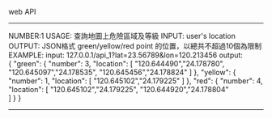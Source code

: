 web API 

------------------------------------------------------------

NUMBER:1
USAGE:
	查詢地圖上危險區域及等級
INPUT:
	user's location
OUTPUT:
	JSON格式
	green/yellow/red point 的位置，以總共不超過10個為限制
EXAMPLE:
	input:
		127.0.0.1/api_1?lat=23.56789&lon=120.213456
	output: 	
        {
          "green": {
            "number": 3,
            "location": [
              "120.644490","24.178780",
              "120.645097","24.178535",
              "120.645456","24.178824"
            ]
          },
            "yellow": {
            "number": 1,
            "location": [
              "120.645102","24.179225"
            ]
          },
          "red": {
            "number": 4,
            "location": [
                "120.645102","24.179225",
                "120.644920","24.178804"            
            ]
          }
        }
                
------------------------------------------------------------		
